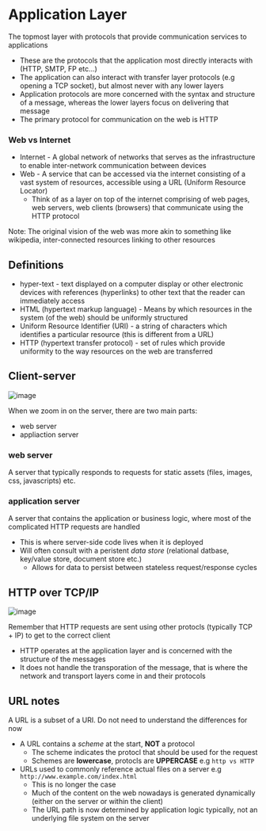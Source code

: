 # Application Layer #
The topmost layer with protocols that provide communication services to applications
- These are the protocols that the application most directly interacts with (HTTP, SMTP, FP etc...)
- The application can also interact with transfer layer protocols (e.g opening a TCP socket), but almost never with any lower layers
- Application protocols are more concerned with the syntax and structure of a message, whereas the lower layers focus on delivering that message
- The primary protocol for communication on the web is HTTP

### Web vs Internet ###
- Internet - A global network of networks that serves as the infrastructure to enable inter-network communication between devices
- Web - A service that can be accessed via the internet consisting of a vast system of resources, accessible using a URL (Uniform Resource Locator)
  - Think of as a layer on top of the internet comprising of web pages, web servers, web clients (browsers) that communicate using the HTTP protocol

Note: The original vision of the web was more akin to something like wikipedia, inter-connected resources linking to other resources
## Definitions ##
- hyper-text - text displayed on a computer display or other electronic devices with references (hyperlinks) to other text that the reader can immediately access
- HTML (hypertext markup language) - Means by which resources in the system (of the web) should be uniformly structured
- Uniform Resource Identifier (URI) - a string of characters which identifies a particular resource (this is different from a URL)
- HTTP (hypertext transfer protocol) - set of rules which provide uniformity to the way resources on the web are transferred

## Client-server ##

![image](https://user-images.githubusercontent.com/93304067/220180778-aea74b79-9563-4966-9762-e2f36672b6c5.png)

When we zoom in on the server, there are two main parts:
- web server
- appliaction server

### web server ###
A server that typically responds to requests for static assets (files, images, css, javascripts) etc.

### application server ###
A server that contains the application or business logic, where most of the complicated HTTP requests are handled
- This is where server-side code lives when it is deployed
- Will often consult with a peristent _data store_ (relational datbase, key/value store, document store etc.)
  - Allows for data to persist between stateless request/response cycles

## HTTP over TCP/IP ###
![image](https://user-images.githubusercontent.com/93304067/220181234-5eaa1e2e-f889-40f7-88c6-b9c079c18b2f.png)

Remember that HTTP requests are sent using other protocls (typically TCP + IP) to get to the correct client
- HTTP operates at the application layer and is concerned with the structure of the messages
- It does not handle the transporation of the message, that is where the network and transport layers come in and their protocols

## URL notes ##
A URL is a subset of a URI. Do not need to understand the differences for now
- A URL contains a _scheme_ at the start, **NOT** a protocol
  - The scheme indicates the protocl that should be used for the request
  - Schemes are **lowercase**, protocls are **UPPERCASE** e.g `http vs HTTP`
- URLs used to commonly reference actual files on a server e.g `http://www.example.com/index.html`
  - This is no longer the case
  - Much of the content on the web nowadays is generated dynamically (either on the server or within the client)
  - The URL path is now determined by application logic typically, not an underlying file system on the server
